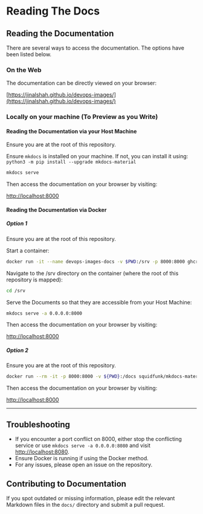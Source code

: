 # Reading The Docs

## Reading the Documentation

There are several ways to access the documentation. The options have been listed below.

### On the Web

The documentation can be directly viewed on your browser:

[https://jinalshah.github.io/devops-images/](https://jinalshah.github.io/devops-images/)

### Locally on your machine (To Preview as you Write)

#### Reading the Documentation via your Host Machine

Ensure you are at the root of this repository.

Ensure `mkdocs` is installed on your machine. If not, you can install it using: `python3 -m pip install --upgrade mkdocs-material`

```bash
mkdocs serve
```

Then access the documentation on your browser by visiting:

[http://localhost:8000](http://localhost:8000)

#### Reading the Documentation via Docker

##### Option 1

Ensure you are at the root of this repository.

Start a container:

```bash
docker run -it --name devops-images-docs -v $PWD:/srv -p 8000:8000 ghcr.io/jinalshah/devops/images/all-devops
```

Navigate to the /srv directory on the container (where the root of this repository is mapped):

```bash
cd /srv
```

Serve the Documents so that they are accessible from your Host Machine:

```bash
mkdocs serve -a 0.0.0.0:8000
```

Then access the documentation on your browser by visiting:

[http://localhost:8000](http://localhost:8000)

##### Option 2

Ensure you are at the root of this repository.

```bash
docker run --rm -it -p 8000:8000 -v ${PWD}:/docs squidfunk/mkdocs-material
```

Then access the documentation on your browser by visiting:

[http://localhost:8000](http://localhost:8000)

---

## Troubleshooting

- If you encounter a port conflict on 8000, either stop the conflicting service or use `mkdocs serve -a 0.0.0.0:8080` and visit [http://localhost:8080](http://localhost:8080).
- Ensure Docker is running if using the Docker method.
- For any issues, please open an issue on the repository.

## Contributing to Documentation

If you spot outdated or missing information, please edit the relevant Markdown files in the `docs/` directory and submit a pull request.
